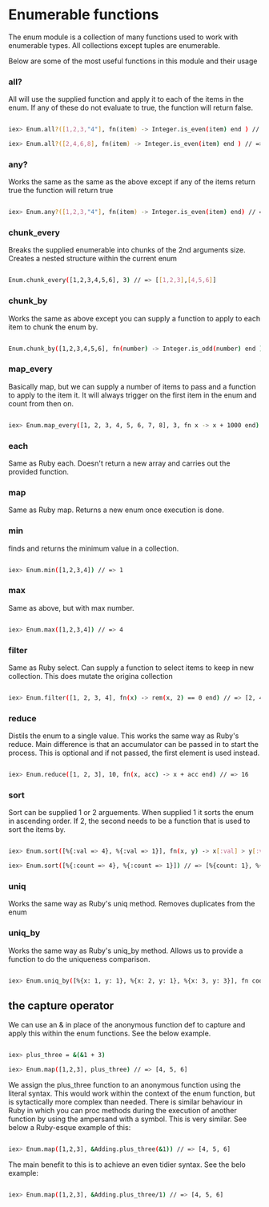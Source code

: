 # Enumerable functions

The enum module is a collection of many functions used to work with enumerable types. All collections except tuples are enumerable.

Below are some of the most useful functions in this module and their usage

### all?

All will use the supplied function and apply it to each of the items in the enum. If any of these do not evaluate to true, the function will return false.

```bash

iex> Enum.all?([1,2,3,"4"], fn(item) -> Integer.is_even(item) end ) // => false

iex> Enum.all?([2,4,6,8], fn(item) -> Integer.is_even(item) end ) // => true

```

### any?

Works the same as the same as the above except if any of the items return true the function will return true

```bash

iex> Enum.any?([1,2,3,"4"], fn(item) -> Integer.is_even(item) end) // => true

```


### chunk_every

Breaks the supplied enumerable into chunks of the 2nd arguments size. Creates a nested structure within the current enum

```bash

Enum.chunk_every([1,2,3,4,5,6], 3) // => [[1,2,3],[4,5,6]]

```

### chunk_by

Works the same as above except you can supply a function to apply to each item to chunk the enum by.

```bash

Enum.chunk_by([1,2,3,4,5,6], fn(number) -> Integer.is_odd(number) end ) // => [[1,2],[3,4],[5,6]]

```


### map_every

Basically map, but we can supply a number of items to pass and a function to apply to the item it. It will always trigger on the first item in the enum and count from then on.

```bash

iex> Enum.map_every([1, 2, 3, 4, 5, 6, 7, 8], 3, fn x -> x + 1000 end) // => [1001, 2, 3, 1004, 5, 6, 1007, 8]

```


### each

Same as Ruby each. Doesn't return a new array and carries out the provided function.



### map

Same as Ruby map. Returns a new enum once execution is done.


### min

finds and returns the minimum value in a collection.

```bash

iex> Enum.min([1,2,3,4]) // => 1

```

### max

Same as above, but with max number.

```bash

iex> Enum.max([1,2,3,4]) // => 4

```

### filter

Same as Ruby select. Can supply a function to select items to keep in new collection. This does mutate the origina collection

```bash

iex> Enum.filter([1, 2, 3, 4], fn(x) -> rem(x, 2) == 0 end) // => [2, 4]

```


### reduce

Distils the enum to a single value. This works the same way as Ruby's reduce. Main difference is that an accumulator can be passed in to start the process. This is optional and if not passed, the first element is used instead.

```bash

iex> Enum.reduce([1, 2, 3], 10, fn(x, acc) -> x + acc end) // => 16

```

### sort

Sort can be supplied 1 or 2 arguements. When supplied 1 it sorts the enum in ascending order. If 2, the second needs to be a function that is used to sort the items by.

```bash

iex> Enum.sort([%{:val => 4}, %{:val => 1}], fn(x, y) -> x[:val] > y[:val] end) // => [%{val: 4}, %{val: 1}]

iex> Enum.sort([%{:count => 4}, %{:count => 1}]) // => [%{count: 1}, %{count: 4}]

```


### uniq

Works the same way as Ruby's uniq method. Removes duplicates from the enum




### uniq_by

Works the same way as Ruby's uniq_by method. Allows us to provide a function to do the uniqueness comparison.

```bash

iex> Enum.uniq_by([%{x: 1, y: 1}, %{x: 2, y: 1}, %{x: 3, y: 3}], fn coord -> coord.y end) // => [%{x: 1, y: 1}, %{x: 3, y: 3}]

```


## the capture operator

We can use an & in place of the anonymous function def to capture and apply this within the enum functions. See the below example.

```bash

iex> plus_three = &(&1 + 3)

iex> Enum.map([1,2,3], plus_three) // => [4, 5, 6]

```

We assign the plus_three function to an anonymous function using the literal syntax. This would work within the context of the enum function, but is sytactically more complex than needed. There is similar behaviour in Ruby in which you can proc methods during the execution of another function by using the ampersand with a symbol. This is very similar. See below a Ruby-esque example of this:


```bash

iex> Enum.map([1,2,3], &Adding.plus_three(&1)) // => [4, 5, 6]

```

The main benefit to this is to achieve an even tidier syntax. See the belo example:


```bash

iex> Enum.map([1,2,3], &Adding.plus_three/1) // => [4, 5, 6]

```